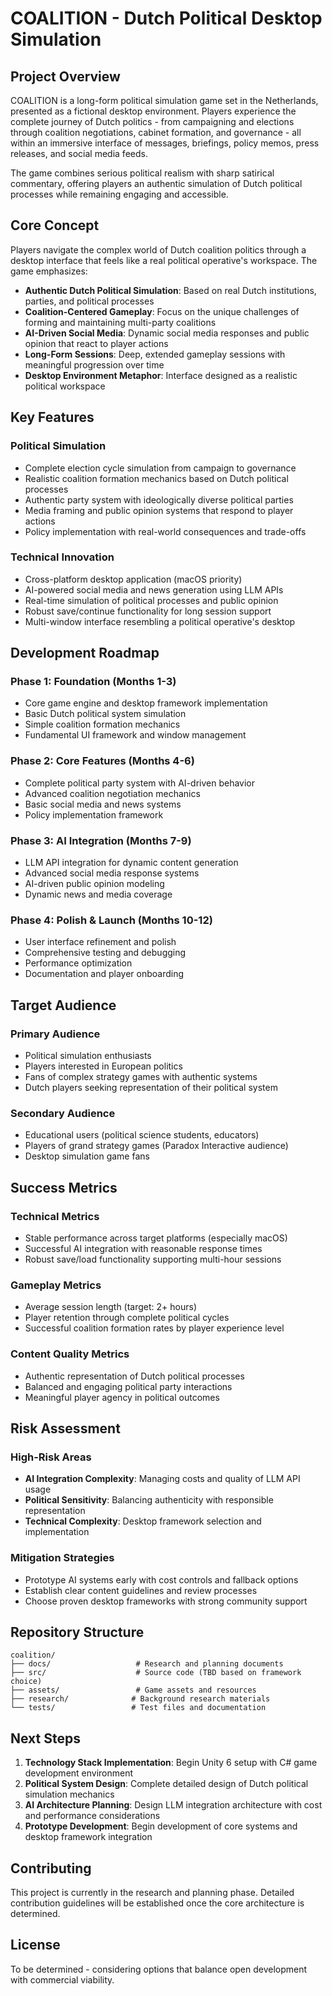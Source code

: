 # COALITION - Dutch Political Desktop Simulation

## Project Overview

COALITION is a long-form political simulation game set in the Netherlands, presented as a fictional desktop environment. Players experience the complete journey of Dutch politics - from campaigning and elections through coalition negotiations, cabinet formation, and governance - all within an immersive interface of messages, briefings, policy memos, press releases, and social media feeds.

The game combines serious political realism with sharp satirical commentary, offering players an authentic simulation of Dutch political processes while remaining engaging and accessible.

## Core Concept

Players navigate the complex world of Dutch coalition politics through a desktop interface that feels like a real political operative's workspace. The game emphasizes:

- **Authentic Dutch Political Simulation**: Based on real Dutch institutions, parties, and political processes
- **Coalition-Centered Gameplay**: Focus on the unique challenges of forming and maintaining multi-party coalitions
- **AI-Driven Social Media**: Dynamic social media responses and public opinion that react to player actions
- **Long-Form Sessions**: Deep, extended gameplay sessions with meaningful progression over time
- **Desktop Environment Metaphor**: Interface designed as a realistic political workspace

## Key Features

### Political Simulation
- Complete election cycle simulation from campaign to governance
- Realistic coalition formation mechanics based on Dutch political processes
- Authentic party system with ideologically diverse political parties
- Media framing and public opinion systems that respond to player actions
- Policy implementation with real-world consequences and trade-offs

### Technical Innovation
- Cross-platform desktop application (macOS priority)
- AI-powered social media and news generation using LLM APIs
- Real-time simulation of political processes and public opinion
- Robust save/continue functionality for long session support
- Multi-window interface resembling a political operative's desktop

## Development Roadmap

### Phase 1: Foundation (Months 1-3)
- Core game engine and desktop framework implementation
- Basic Dutch political system simulation
- Simple coalition formation mechanics
- Fundamental UI framework and window management

### Phase 2: Core Features (Months 4-6)
- Complete political party system with AI-driven behavior
- Advanced coalition negotiation mechanics
- Basic social media and news systems
- Policy implementation framework

### Phase 3: AI Integration (Months 7-9)
- LLM API integration for dynamic content generation
- Advanced social media response systems
- AI-driven public opinion modeling
- Dynamic news and media coverage

### Phase 4: Polish & Launch (Months 10-12)
- User interface refinement and polish
- Comprehensive testing and debugging
- Performance optimization
- Documentation and player onboarding

## Target Audience

### Primary Audience
- Political simulation enthusiasts
- Players interested in European politics
- Fans of complex strategy games with authentic systems
- Dutch players seeking representation of their political system

### Secondary Audience
- Educational users (political science students, educators)
- Players of grand strategy games (Paradox Interactive audience)
- Desktop simulation game fans

## Success Metrics

### Technical Metrics
- Stable performance across target platforms (especially macOS)
- Successful AI integration with reasonable response times
- Robust save/load functionality supporting multi-hour sessions

### Gameplay Metrics
- Average session length (target: 2+ hours)
- Player retention through complete political cycles
- Successful coalition formation rates by player experience level

### Content Quality Metrics
- Authentic representation of Dutch political processes
- Balanced and engaging political party interactions
- Meaningful player agency in political outcomes

## Risk Assessment

### High-Risk Areas
- **AI Integration Complexity**: Managing costs and quality of LLM API usage
- **Political Sensitivity**: Balancing authenticity with responsible representation
- **Technical Complexity**: Desktop framework selection and implementation

### Mitigation Strategies
- Prototype AI systems early with cost controls and fallback options
- Establish clear content guidelines and review processes
- Choose proven desktop frameworks with strong community support

## Repository Structure

```
coalition/
├── docs/                   # Research and planning documents
├── src/                    # Source code (TBD based on framework choice)
├── assets/                 # Game assets and resources
├── research/              # Background research materials
└── tests/                 # Test files and documentation
```

## Next Steps

1. **Technology Stack Implementation**: Begin Unity 6 setup with C# game development environment
2. **Political System Design**: Complete detailed design of Dutch political simulation mechanics
3. **AI Architecture Planning**: Design LLM integration architecture with cost and performance considerations
4. **Prototype Development**: Begin development of core systems and desktop framework integration

## Contributing

This project is currently in the research and planning phase. Detailed contribution guidelines will be established once the core architecture is determined.

## License

To be determined - considering options that balance open development with commercial viability.